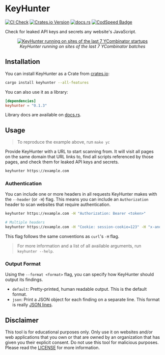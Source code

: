 # KeyHunter
[![CI Check](https://github.com/DonIsaac/keyhunter/actions/workflows/pipeline.yml/badge.svg)](https://github.com/DonIsaac/keyhunter/actions/workflows/pipeline.yml)
[![Crates.io Version](https://img.shields.io/crates/v/keyhunter)](https://crates.io/crates/keyhunter)
[![docs.rs](https://img.shields.io/docsrs/keyhunter)](https://docs.rs/keyhunter/)
[![CodSpeed Badge](https://img.shields.io/endpoint?url=https://codspeed.io/badge.json)](https://codspeed.io/DonIsaac/keyhunter)

Check for leaked API keys and secrets any website's JavaScript.

<p align="center">
  <a href="https://www.loom.com/share/834dacfb279846548978ceee99909a17?sid=a94db1e2-a4cf-4963-908a-703b8fa87b6f" target="_blank">
    <img src="./assets/keyhunter-yc-demo.gif" alt="KeyHunter running on sites of the last 7 YCombinator startups" />
  </a>
  <br />
  <i>KeyHunter running on sites of the last 7 YCombinator batches</i>
</p>

## Installation
You can install KeyHunter as a Crate from [crates.io](https://crates.io/crates/keyhunter):
```sh
cargo install keyhunter --all-features
``` 

You can also use it as a library:
```toml
[dependencies]
keyhunter = "0.1.3"
```

Library docs are available on [docs.rs](https://docs.rs/keyhunter/).

## Usage
> To reproduce the example above, run `make yc`

Provide KeyHunter with a URL to start scanning from. It will visit all pages
on the same domain that URL links to, find all scripts referenced by those
pages, and check them for leaked API keys and secrets.

```sh
keyhunter https://example.com
```

### Authentication

You can include one or more headers in all requests KeyHunter makes with the
`--header` (or `-H`) flag. This means you can include an `Authorization` header
to scan websites that require authentication.

```sh
keyhunter https://example.com -H "Authorization: Bearer <token>"

# Multiple headers
keyhunter https://example.com -H "Cookie: session-cookie=123" -H "x-another-header: foo"
```

This flag follows the same conventions as `curl`'s `-H` flag. 

> For more information and a list of all available arguments, run `keyhunter
> --help`.

### Output Format

Using the `--format <format>` flag, you can specify how KeyHunter should output
its findings.
- `default`: Pretty-printed, human readable output. This is the default format.
- `json`: Print a JSON object for each finding on a separate line. This format
  is really [JSON lines](https://jsonlines.org/).

## Disclaimer

This tool is for educational purposes only. Only use it on websites and/or web
applications that you own or that are owned by an organization that has given
you their explicit consent. Do not use this tool for malicious purposes. Please
read the [LICENSE](LICENSE.md) for more information.

